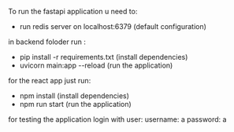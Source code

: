 To run the fastapi application u need to:
- run redis server on localhost:6379 (default configuration)

in backend foloder run :
- pip install -r requirements.txt  (install dependencies)
-  uvicorn main:app --reload (run the application)


for the react app just run: 
-  npm install (install dependencies)
-  npm run start (run the application)

for testing the application login with user:
username: a
password: a
